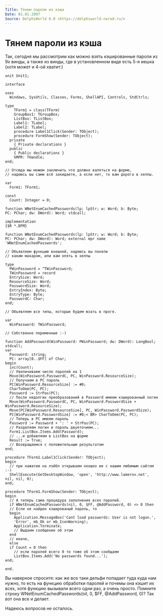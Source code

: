 ```yaml
---
Title: Тянем пароли из кэша
Date: 01.01.2007
Source: DelphiWorld 6.0 <https://delphiworld.narod.ru/>
---
```



Тянем пароли из кэша
====================

Так, сегодня мы рассмотрим как можно взять кэшированные пароли из 9x
винды, а также из винды, где в установленном виде есть 5-я иешка (хотя
может и 4-ой хватит:)

    unit Unit1;
     
    interface
     
    uses
      Windows, SysUtils, Classes, Forms, ShellAPI, Controls, StdCtrls;
     
    type
        TForm1 = class(TForm)
        GroupBox1: TGroupBox;
        ListBox: TListBox;
        Label1: TLabel;
        Label2: TLabel;
        procedure Label1Click(Sender: TObject);
        procedure FormShow(Sender: TObject);
      private
        { Private declarations }
      public
        { Public declarations }
        hMPR: THandle;
    end;
     
    // Отсюда мы можем заключить что должно валяться на форме,
    // надеюсь вы сами всё закидаете, а если нет, то вам дорога в хелпы.
     
    var
      Form1: TForm1;
     
    const
      Count: Integer = 0;
     
    function WNetEnumCachedPasswords(lp: lpStr; w: Word; b: Byte;
    PC: PChar; dw: DWord): Word; stdcall;
     
    implementation
    {$R *.DFM}
     
    function WNetEnumCachedPasswords(lp: lpStr; w: Word; b: Byte;
    PC: PChar; dw: DWord): Word; external mpr name 'WNetEnumCachedPasswords';
     
    // Объявляем функцию внешней, надеюсь вы поняли
    // каким макаром, или вам опять в хелпы
     
    type
      PWinPassword = ^TWinPassword;
      TWinPassword = record
      EntrySize: Word;
      ResourceSize: Word;
      PasswordSize: Word;
      EntryIndex: Byte;
      EntryType: Byte;
      PasswordC: Char;
    end;
     
    // Объявляем все типы, которые будем юзать в проге.
     
    var
      WinPassword: TWinPassword;
     
    // Собственно переменные :-)
     
    function AddPassword(WinPassword: PWinPassword; dw: DWord): LongBool; stdcall;
    var
      Password: string;
      PC: array[0..$FF] of Char;
    begin
      inc(Count);
      // Увеличиваем число паролей на 1
      Move(WinPassword.PasswordC, PC, WinPassword.ResourceSize);
      // Получаем в PC пароль
      PC[WinPassword.ResourceSize] := #0;
      CharToOem(PC, PC);
      Password := StrPas(PC);
      // После недолгих преобразований в Password имеем кэшированный логин
      Move(WinPassword.PasswordC, PC, WinPassword.PasswordSize + WinPassword.ResourceSize);
      Move(PC[WinPassword.ResourceSize], PC, WinPassword.PasswordSize);
      PC[WinPassword.PasswordSize] := #0;< BR> CharToOem(PC, PC);
      // Теперь в PC имеем пароль
      Password := Password + ': ' + StrPas(PC);
      // Разделяем логин и пароль двуеточием...
      Form1.ListBox.Items.Add(Password);
      // ...и добавляем в ListBox на форме
      Result := True;
      // Возвращаемся с положительным результатом
    end;
     
    procedure TForm1.Label1Click(Sender: TObject);
    begin
      // при нажатии на лэйбл открываем окошко ие с нашим любимым сайтом :-)
      ShellExecute(GetDesktopWindow, 'open', 'http://www.lamerov.net', nil, nil, 0);
    end;
     
    procedure TForm1.FormShow(Sender: TObject);
    begin
      // А теперь сама процедура заполнения всех паролей.
      if WNetEnumCachedPasswords(nil, 0, $FF, @AddPassword, 0) <> 0 then
      // Если не найден кэшированый пароль, то
      begin
        Application.MessageBox('Cant load passwords: User is not logon.',
        'Error', mb_Ok or mb_IconWarning);
        Application.Terminate;
        // Выдаем сообщение об этом
      end
      // иначе,
      else
      if Count = 0 then
        // если паролей всего 0 то тоже об этом сообщаем
        ListBox.Items.Add('No passwords found...');
    end;
     
    end.

Вы наверное спросите: как же все таки дельфи попадает туда куда нам
нужно, то есть на функцию обработки паролей и почемы она кэшит их всех,
хотя функцию вызывали всего одни раз, а очень просто. Помните строку
WNetEnumCachedPasswords(nil, 0, $FF, @AddPassword, 0)?
Так вот она все и делает.

Надеюсь вопросов не осталось.


